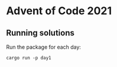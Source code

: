 # Advent of Code 2021

## Running solutions

Run the package for each day:

```
cargo run -p day1
```
